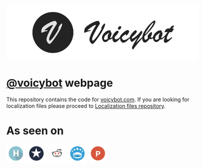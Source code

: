 [![Voicybot](/images/logo-gh.png?raw=true)](http://voicybot.com/)

# [@voicybot](https://telegram.me/voicybot) webpage
This repository contains the code for [voicybot.com](http://voicybot.com). If you are looking for localization files please proceed to [Localization files repository](https://github.com/backmeupplz/voicy-localizations).

# As seen on
[![Habrahabr](/images/habr.png?raw=true)](https://habrahabr.ru/post/316824/)
[![Spark](/images/spark.png?raw=true)](https://spark.ru/startup/voicy/blog/19008/kak-zapustit-proekt-v-odinochku/)
[![Reddit](/images/reddit.png?raw=true)](https://redd.it/5iduzy)
[![Bot Store](/images/bs.png?raw=true)](https://storebot.me/bot/voicybot)
[![Product Hunt](/images/ph.png?raw=true)](https://www.producthunt.com/posts/voicy)
